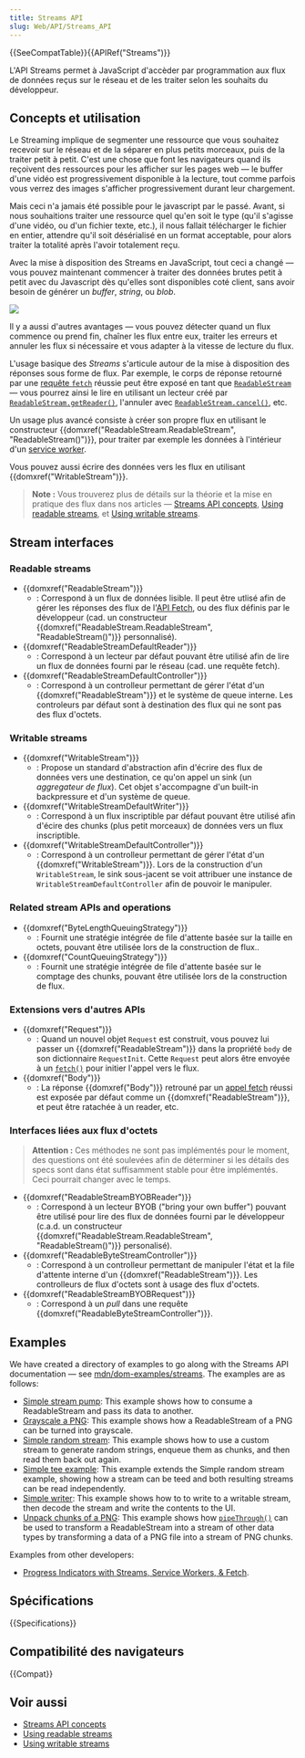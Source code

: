 ```yaml
---
title: Streams API
slug: Web/API/Streams_API
---
```


{{SeeCompatTable}}{{APIRef("Streams")}}

L'API Streams permet à JavaScript d'accèder par programmation aux flux de données reçus sur le réseau et de les traiter selon les souhaits du développeur.

## Concepts et utilisation

Le Streaming implique de segmenter une ressource que vous souhaitez recevoir sur le réseau et de la séparer en plus petits morceaux, puis de la traiter petit à petit. C'est une chose que font les navigateurs quand ils reçoivent des ressources pour les afficher sur les pages web — le buffer d'une vidéo est progressivement disponible à la lecture, tout comme parfois vous verrez des images s'afficher progressivement durant leur chargement.

Mais ceci n'a jamais été possible pour le javascript par le passé. Avant, si nous souhaitions traiter une ressource quel qu'en soit le type (qu'il s'agisse d'une vidéo, ou d'un fichier texte, etc.), il nous fallait télécharger le fichier en entier, attendre qu'il soit désérialisé en un format acceptable, pour alors traiter la totalité après l'avoir totalement reçu.

Avec la mise à disposition des Streams en JavaScript, tout ceci a changé — vous pouvez maintenant commencer à traiter des données brutes petit à petit avec du Javascript dès qu'elles sont disponibles coté client, sans avoir besoin de générer un _buffer_, _string_, ou _blob_.

![](concept.png)

Il y a aussi d'autres avantages — vous pouvez détecter quand un flux commence ou prend fin, chaîner les flux entre eux, traiter les erreurs et annuler les flux si nécessaire et vous adapter à la vitesse de lecture du flux.

L'usage basique des <i lang="en">Streams</i> s'articule autour de la mise à disposition des réponses sous forme de flux. Par exemple, le corps de réponse retourné par une [requête `fetch`](/fr/docs/Web/API/fetch) réussie peut être exposé en tant que [`ReadableStream`](/fr/docs/Web/API/ReadableStream) — vous pourrez ainsi le lire en utilisant un lecteur créé par [`ReadableStream.getReader()`](/fr/docs/Web/API/ReadableStream/getReader), l'annuler avec [`ReadableStream.cancel()`](/fr/docs/Web/API/ReadableStream/cancel), etc.

Un usage plus avancé consiste à créer son propre flux en utilisant le constructeur {{domxref("ReadableStream.ReadableStream", "ReadableStream()")}}, pour traiter par exemple les données à l'intérieur d'un [service worker](/fr/docs/Web/API/Service_Worker_API).

Vous pouvez aussi écrire des données vers les flux en utilisant {{domxref("WritableStream")}}.

> **Note :** Vous trouverez plus de détails sur la théorie et la mise en pratique des flux dans nos articles — [Streams API concepts](/fr/docs/Web/API/Streams_API/Concepts), [Using readable streams](/fr/docs/Web/API/Streams_API/Using_readable_streams), et [Using writable streams](/fr/docs/Web/API/Streams_API/Using_writable_streams).

## Stream interfaces

### Readable streams

- {{domxref("ReadableStream")}}
  - : Correspond à un flux de données lisible. Il peut être utlisé afin de gérer les réponses des flux de l'[API Fetch](/fr/docs/Web/API/Fetch_API), ou des flux définis par le développeur (cad. un constructeur {{domxref("ReadableStream.ReadableStream", "ReadableStream()")}} personnalisé).
- {{domxref("ReadableStreamDefaultReader")}}
  - : Correspond à un lecteur par défaut pouvant être utilisé afin de lire un flux de données fourni par le réseau (cad. une requête fetch).
- {{domxref("ReadableStreamDefaultController")}}
  - : Correspond à un controlleur permettant de gérer l'état d'un {{domxref("ReadableStream")}} et le système de queue interne. Les controleurs par défaut sont à destination des flux qui ne sont pas des flux d'octets.

### Writable streams

- {{domxref("WritableStream")}}
  - : Propose un standard d'abstraction afin d'écrire des flux de données vers une destination, ce qu'on appel un sink (un _aggregateur de flux_). Cet objet s'accompagne d'un built-in backpressure et d'un système de queue.
- {{domxref("WritableStreamDefaultWriter")}}
  - : Correspond à un flux inscriptible par défaut pouvant être utilisé afin d'écire des chunks (plus petit morceaux) de données vers un flux inscriptible.
- {{domxref("WritableStreamDefaultController")}}
  - : Correspond à un controlleur permettant de gérer l'état d'un {{domxref("WritableStream")}}. Lors de la construction d'un `WritableStream`, le sink sous-jacent se voit attribuer une instance de `WritableStreamDefaultController` afin de pouvoir le manipuler.

### Related stream APIs and operations

- {{domxref("ByteLengthQueuingStrategy")}}
  - : Fournit une stratégie intégrée de file d'attente basée sur la taille en octets, pouvant être utilisée lors de la construction de flux..
- {{domxref("CountQueuingStrategy")}}
  - : Fournit une stratégie intégrée de file d'attente basée sur le comptage des chunks, pouvant être utilisée lors de la construction de flux.

### Extensions vers d'autres APIs

- {{domxref("Request")}}
  - : Quand un nouvel objet `Request` est construit, vous pouvez lui passer un {{domxref("ReadableStream")}} dans la propriété `body` de son dictionnaire `RequestInit`. Cette `Request` peut alors être envoyée à un [`fetch()`](/fr/docs/Web/API/fetch) pour initier l'appel vers le flux.
- {{domxref("Body")}}
  - : La réponse {{domxref("Body")}} retrouné par un [appel fetch](/fr/docs/Web/API/fetch) réussi est exposée par défaut comme un {{domxref("ReadableStream")}}, et peut être ratachée à un reader, etc.

### Interfaces liées aux flux d'octets

> **Attention :** Ces méthodes ne sont pas implémentés pour le moment, des questions ont été soulevées afin de déterminer si les détails des specs sont dans état suffisamment stable pour être implémentés. Ceci pourrait changer avec le temps.

- {{domxref("ReadableStreamBYOBReader")}}
  - : Correspond à un lecteur BYOB ("bring your own buffer") pouvant être utilisé pour lire des flux de données fourni par le développeur (c.a.d. un constructeur {{domxref("ReadableStream.ReadableStream", "ReadableStream()")}} personalisé).
- {{domxref("ReadableByteStreamController")}}
  - : Correspond à un controlleur permettant de manipuler l'état et la file d'attente interne d'un {{domxref("ReadableStream")}}. Les controlleurs de flux d'octets sont à usage des flux d'octets.
- {{domxref("ReadableStreamBYOBRequest")}}
  - : Correspond à un _pull_ dans une requête {{domxref("ReadableByteStreamController")}}.

## Examples

We have created a directory of examples to go along with the Streams API documentation — see [mdn/dom-examples/streams](https://github.com/mdn/dom-examples/tree/master/streams). The examples are as follows:

- [Simple stream pump](http://mdn.github.io/dom-examples/streams/simple-pump/): This example shows how to consume a ReadableStream and pass its data to another.
- [Grayscale a PNG](http://mdn.github.io/dom-examples/streams/grayscale-png/): This example shows how a ReadableStream of a PNG can be turned into grayscale.
- [Simple random stream](http://mdn.github.io/dom-examples/streams/simple-random-stream/): This example shows how to use a custom stream to generate random strings, enqueue them as chunks, and then read them back out again.
- [Simple tee example](http://mdn.github.io/dom-examples/streams/simple-tee-example/): This example extends the Simple random stream example, showing how a stream can be teed and both resulting streams can be read independently.
- [Simple writer](http://mdn.github.io/dom-examples/streams/simple-writer/): This example shows how to to write to a writable stream, then decode the stream and write the contents to the UI.
- [Unpack chunks of a PNG](http://mdn.github.io/dom-examples/streams/png-transform-stream/): This example shows how [`pipeThrough()`](/fr/docs/Web/API/ReadableStream/pipeThrough) can be used to transform a ReadableStream into a stream of other data types by transforming a data of a PNG file into a stream of PNG chunks.

Examples from other developers:

- [Progress Indicators with Streams, Service Workers, & Fetch](https://fetch-progress.anthum.com/).

## Spécifications

{{Specifications}}

## Compatibilité des navigateurs

{{Compat}}

## Voir aussi

- [Streams API concepts](/fr/docs/Web/API/Streams_API/Concepts)
- [Using readable streams](/fr/docs/Web/API/Streams_API/Using_readable_streams)
- [Using writable streams](/fr/docs/Web/API/Streams_API/Using_writable_streams)
